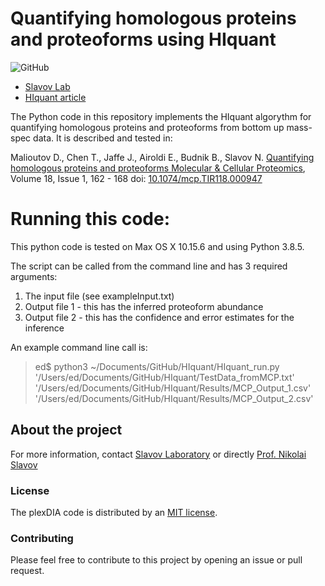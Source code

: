 # Quantifying homologous proteins and proteoforms using HIquant


![GitHub](https://img.shields.io/github/license/SlavovLab/DO-MS.svg)

* [Slavov Lab](https://slavovlab.net)
* [HIquant article](https://www.mcponline.org/article/S1535-9476(20)34108-6/fulltext)




The Python code in this repository implements the HIquant algorythm for quantifying homologous proteins and proteoforms from bottom up mass-spec data. It is described and tested in:

Malioutov D., Chen T., Jaffe J., Airoldi E., Budnik B., Slavov N. [Quantifying homologous proteins and proteoforms Molecular & Cellular Proteomics](https://doi.org/10.1074/mcp.TIR118.000947), Volume 18, Issue 1, 162 - 168 doi: [10.1074/mcp.TIR118.000947](https://doi.org/10.1074/mcp.TIR118.000947)


# Running this code:
This python code is tested on Max OS X 10.15.6 and using Python 3.8.5.

The script can be called from the command line and has 3 required arguments:
1. The input file (see exampleInput.txt)
2. Output file 1 - this has the inferred proteoform abundance
3. Output file 2 - this has the confidence and error estimates for the inference

An example command line call is:
> ed$ python3 ~/Documents/GitHub/HIquant/HIquant_run.py '/Users/ed/Documents/GitHub/HIquant/TestData_fromMCP.txt' '/Users/ed/Documents/GitHub/HIquant/Results/MCP_Output_1.csv' '/Users/ed/Documents/GitHub/HIquant/Results/MCP_Output_2.csv'


## About the project


For more information, contact [Slavov Laboratory](https://slavovlab.net) or directly [Prof. Nikolai Slavov](https://coe.northeastern.edu/people/slavov-nikolai/)

### License

The plexDIA code is distributed by an [MIT license](https://github.com/SlavovLab/DO-MS/blob/master/LICENSE).

### Contributing

Please feel free to contribute to this project by opening an issue or pull request.
